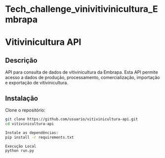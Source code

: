 # Tech_challenge_vinivitivinicultura_Embrapa

# Vitivinicultura API

## Descrição
API para consulta de dados de vitivinicultura da Embrapa. Esta API permite acesso a dados de produção, processamento, comercialização, importação e exportação de vitivinicultura.

## Instalação
Clone o repositório:
```bash
git clone https://github.com/usuario/vitivinicultura-api.git
cd vitivinicultura-api

Instale as dependências:
pip install -r requirements.txt

Execução Local
python run.py

